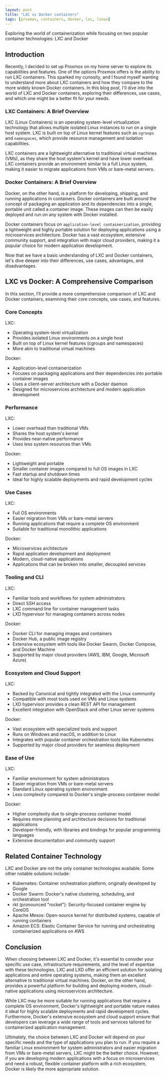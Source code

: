 ```yaml
---
layout: post
title: "LXC vs Docker containers"
tags: [proxmox, containers, docker, lxc, linux]
---
```


Exploring the world of containerization while focusing on two popular container technologies: LXC and Docker

## Introduction

Recently, I decided to set up Proxmox on my home server to explore its capabilities and features. One of the options Proxmox offers is the ability to run LXC containers. This sparked my curiosity, and I found myself wanting to understand more about LXC containers and how they compare to the more widely known Docker containers. In this blog post, I'll dive into the world of LXC and Docker containers, exploring their differences, use cases, and which one might be a better fit for your needs.

### LXC Containers: A Brief Overview

LXC (Linux Containers) is an operating system-level virtualization technology that allows multiple isolated Linux instances to run on a single host system. LXC is built on top of Linux kernel features such as `cgroups` and `namespaces`, which provide resource management and isolation capabilities.

LXC containers are a lightweight alternative to traditional virtual machines (VMs), as they share the host system's kernel and have lower overhead. LXC containers provide an environment similar to a full Linux system, making it easier to migrate applications from VMs or bare-metal servers.

### Docker Containers: A Brief Overview

Docker, on the other hand, is a platform for developing, shipping, and running applications in containers. Docker containers are built around the concept of packaging an application and its dependencies into a single, portable unit called a container image. These images can then be easily deployed and run on any system with Docker installed.

Docker containers focus on `application-level containerization`, providing a lightweight and highly portable solution for deploying applications using a microservices architecture. Docker has a vast ecosystem, extensive community support, and integration with major cloud providers, making it a popular choice for modern application development.

Now that we have a basic understanding of LXC and Docker containers, let's dive deeper into their differences, use cases, advantages, and disadvantages.

## LXC vs Docker: A Comprehensive Comparison

In this section, I’ll provide a more comprehensive comparison of LXC and Docker containers, examining their core concepts, use cases, and features.

### Core Concepts

LXC:

- Operating system-level virtualization
- Provides isolated Linux environments on a single host
- Built on top of Linux kernel features (cgroups and namespaces)
- More akin to traditional virtual machines

Docker:

- Application-level containerization
- Focuses on packaging applications and their dependencies into portable container images
- Uses a client-server architecture with a Docker daemon
- Designed for microservices architecture and modern application development

### Performance

LXC:

- Lower overhead than traditional VMs
- Shares the host system's kernel
- Provides near-native performance
- Uses less system resources than VMs

Docker:

- Lightweight and portable
- Smaller container images compared to full OS images in LXC
- Fast startup and shutdown times
- Ideal for highly scalable deployments and rapid development cycles

### Use Cases

LXC:

- Full OS environments
- Easier migration from VMs or bare-metal servers
- Running applications that require a complete OS environment
- Suitable for traditional monolithic applications

Docker:

- Microservices architecture
- Rapid application development and deployment
- Modern, cloud-native applications
- Applications that can be broken into smaller, decoupled services

### Tooling and CLI

LXC:

- Familiar tools and workflows for system administrators
- Direct SSH access
- LXC command line for container management tasks
- LXD hypervisor for managing containers across nodes

Docker:

- Docker CLI for managing images and containers
- Docker Hub, a public image registry
- Extensive ecosystem with tools like Docker Swarm, Docker Compose, and Docker Machine
- Supported by major cloud providers (AWS, IBM, Google, Microsoft Azure)

### Ecosystem and Cloud Support

LXC:

- Backed by Canonical and tightly integrated with the Linux community
- Compatible with most tools used on VMs and Linux systems
- LXD hypervisor provides a clean REST API for management
- Excellent integration with OpenStack and other Linux server systems

Docker:

- Vast ecosystem with specialized tools and support
- Runs on Windows and macOS, in addition to Linux
- Integrates with popular container orchestration tools like Kubernetes
- Supported by major cloud providers for seamless deployment

### Ease of Use

LXC:

- Familiar environment for system administrators
- Easier migration from VMs or bare-metal servers
- Standard Linux operating system environment
- Less complexity compared to Docker's single-process container model

Docker:

- Higher complexity due to single-process container model
- Requires more planning and architecture decisions for traditional applications
- Developer-friendly, with libraries and bindings for popular programming languages
- Extensive documentation and community support

## Related Container Technology

LXC and Docker are not the only container technologies available. Some other notable solutions include:

- Kubernetes: Container orchestration platform, originally developed by Google
- Docker Swarm: Docker's native clustering, scheduling, and orchestration tool
- rkt (pronounced "rocket"): Security-focused container engine by CoreOS
- Apache Mesos: Open-source kernel for distributed systems, capable of running containers
- Amazon ECS: Elastic Container Service for running and orchestrating containerized applications on AWS

## Conclusion

When choosing between LXC and Docker, it's essential to consider your specific use case, infrastructure requirements, and the level of expertise with these technologies. LXC and LXD offer an efficient solution for isolating applications and entire operating systems, making them an excellent alternative to traditional virtual machines. Docker, on the other hand, provides a powerful platform for building and deploying modern, cloud-native applications using microservices architecture.

While LXC may be more suitable for running applications that require a complete OS environment, Docker's lightweight and portable nature makes it ideal for highly scalable deployments and rapid development cycles. Furthermore, Docker's extensive ecosystem and cloud support ensure that developers can leverage a wide range of tools and services tailored for containerized application management.

Ultimately, the choice between LXC and Docker will depend on your specific needs and the type of applications you plan to run. If you require a familiar Linux environment for system administrators and easier migration from VMs or bare-metal servers, LXC might be the better choice. However, if you are developing modern applications with a focus on microservices and need a robust, flexible container platform with a rich ecosystem, Docker is likely the more appropriate solution.